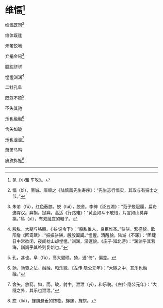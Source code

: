    

# 维愊[^1]

维愊既同[^2]

维体既逢

朱芾蜕地

弃捐金舄[^3]

股肱骈骈

惺惺渊渊[^4]

二牡孔阜

既驾不猗[^5]

不失其驰

乐也融融[^6]

舍矢如破

乐也泄泄[^7]

萧萧马鸣

旒旒旆旌[^8]

* * *

[^1]: 见《小雅·车攻》。
[^2]: 愊（bì），至诚。唐顺之《陆慎斋先生寿序》：“先生志行愊实，其取与有狷士之节。”
[^3]: 朱芾（fú），红色蔽膝。蜕（tuì），脱舍。李绅《泛五湖》：“范子蜕冠履，扁舟逸霄汉。弃捐，抛弃。高适《行路难》：“黄金如斗不敢惜，片言如山莫弃捐。”舄（xì），有双层底的鞋子。
[^4]: 股肱，大腿与胳膊。《书·说令下》：“股肱惟人，良臣惟圣。”骈骈，繁盛貌。欧阳詹《回鸾赋》：“振振骈骈，殷殷阗阗。”惺惺，清醒貌。陆游《不寐》：“困睫日中常欲闭，夜阑枕山却惺惺。”渊渊，深邃貌。《庄子·知北游》：“渊渊乎其若海，巍巍乎其终则复始也。”
[^5]: 孔，甚也。阜（fù），高大健硕。猗，通“倚”，偏差。
[^6]: 驰，驰驱之法。融融，和乐貌。《左传·隐公元年》：“大隧之中，其乐也融融。”
[^7]: 舍矢，放箭。如，而。破，射中。泄泄（yì），和乐貌。《左传·隐公元年》：“大隧之外，其乐也泄泄。”
[^8]: 旒（liú），旌旗悬垂的饰物。旆旌，旌旗。